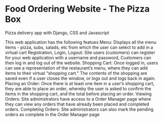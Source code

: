 # Food Ordering Website - The Pizza Box 

Pizza delivery app with Django, CSS and Javascript

This web application has the following featues
Menu: Displays all the menu items - pizza, subs, salads, etc from which the user can select to add in a virtual cart
Registration, Login, Logout: Site users (customers) can register for your web application with a username and password, Customers can then log in and log out of the website.
Shopping Cart: Once logged in, users can see a representation of the restaurant’s menu, where they can add items to their virtual “shopping cart.” The contents of the shopping are saved even if a user closes the window, or logs out and logs back in again.
Placing an Order: Once there is at least one item in a user’s shopping cart, they are able to place an order, whereby the user is asked to confirm the items in the shopping cart, and the total before placing an order.
Viewing Orders: Site administrators have access to a Order Manager page where they can view any orders that have already been placed and completed orders.
Completing Orders: Site administrators can also mark the pending orders as complete in the Order Manager page

